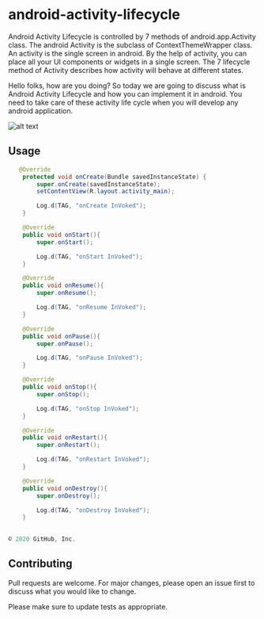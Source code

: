 # android-activity-lifecycle
Android Activity Lifecycle is controlled by 7 methods of android.app.Activity class. The android Activity is the subclass of ContextThemeWrapper class.  An activity is the single screen in android.  By the help of activity, you can place all your UI components or widgets in a single screen. The 7 lifecycle method of Activity describes how activity will behave at different states.

Hello folks, how are you doing? So today we are going to discuss what is Android Activity Lifecycle and how you can implement it in android. You need to take care of these activity life cycle when you will develop any android application.

![alt text](https://www.youtube.com/watch?v=zRr3PlJd8tE)

## Usage

```java
   @Override
    protected void onCreate(Bundle savedInstanceState) {
        super.onCreate(savedInstanceState);
        setContentView(R.layout.activity_main);

        Log.d(TAG, "onCreate InVoked");
    }

    @Override
    public void onStart(){
        super.onStart();

        Log.d(TAG, "onStart InVoked");
    }

    @Override
    public void onResume(){
        super.onResume();

        Log.d(TAG, "onResume InVoked");
    }

    @Override
    public void onPause(){
        super.onPause();

        Log.d(TAG, "onPause InVoked");
    }

    @Override
    public void onStop(){
        super.onStop();

        Log.d(TAG, "onStop InVoked");
    }

    @Override
    public void onRestart(){
        super.onRestart();

        Log.d(TAG, "onRestart InVoked");
    }

    @Override
    public void onDestroy(){
        super.onDestroy();

        Log.d(TAG, "onDestroy InVoked");
    }

      
© 2020 GitHub, Inc.
```

## Contributing
Pull requests are welcome. For major changes, please open an issue first to discuss what you would like to change.

Please make sure to update tests as appropriate.
